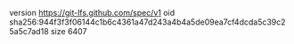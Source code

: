 version https://git-lfs.github.com/spec/v1
oid sha256:944f3f3f06144c1b6c4361a47d243a4b4a5de09ea7cf4dcda5c39c25a5c7ad18
size 6407
